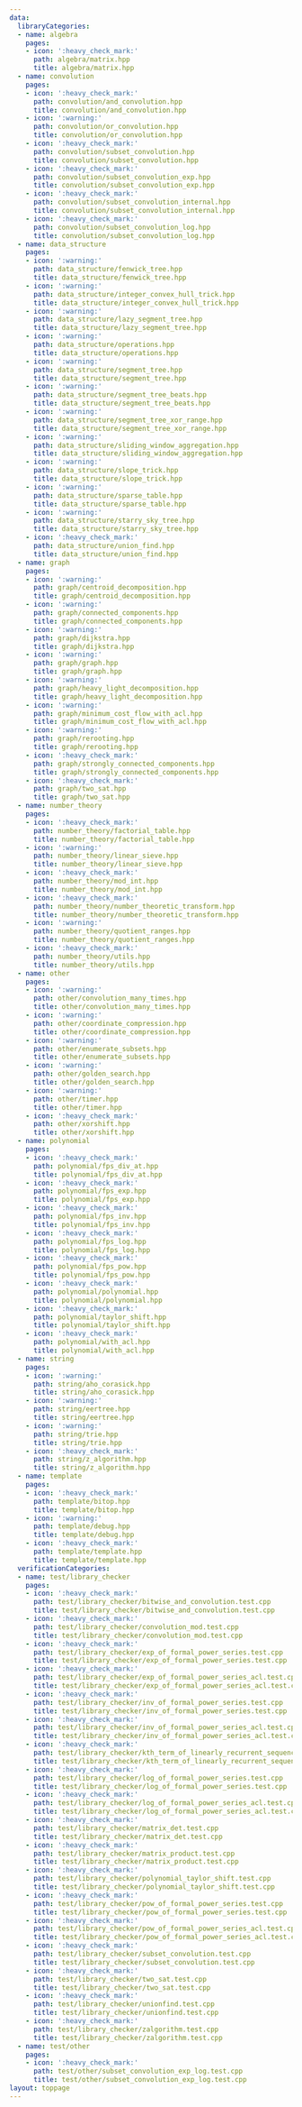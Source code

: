 ```yaml
---
data:
  libraryCategories:
  - name: algebra
    pages:
    - icon: ':heavy_check_mark:'
      path: algebra/matrix.hpp
      title: algebra/matrix.hpp
  - name: convolution
    pages:
    - icon: ':heavy_check_mark:'
      path: convolution/and_convolution.hpp
      title: convolution/and_convolution.hpp
    - icon: ':warning:'
      path: convolution/or_convolution.hpp
      title: convolution/or_convolution.hpp
    - icon: ':heavy_check_mark:'
      path: convolution/subset_convolution.hpp
      title: convolution/subset_convolution.hpp
    - icon: ':heavy_check_mark:'
      path: convolution/subset_convolution_exp.hpp
      title: convolution/subset_convolution_exp.hpp
    - icon: ':heavy_check_mark:'
      path: convolution/subset_convolution_internal.hpp
      title: convolution/subset_convolution_internal.hpp
    - icon: ':heavy_check_mark:'
      path: convolution/subset_convolution_log.hpp
      title: convolution/subset_convolution_log.hpp
  - name: data_structure
    pages:
    - icon: ':warning:'
      path: data_structure/fenwick_tree.hpp
      title: data_structure/fenwick_tree.hpp
    - icon: ':warning:'
      path: data_structure/integer_convex_hull_trick.hpp
      title: data_structure/integer_convex_hull_trick.hpp
    - icon: ':warning:'
      path: data_structure/lazy_segment_tree.hpp
      title: data_structure/lazy_segment_tree.hpp
    - icon: ':warning:'
      path: data_structure/operations.hpp
      title: data_structure/operations.hpp
    - icon: ':warning:'
      path: data_structure/segment_tree.hpp
      title: data_structure/segment_tree.hpp
    - icon: ':warning:'
      path: data_structure/segment_tree_beats.hpp
      title: data_structure/segment_tree_beats.hpp
    - icon: ':warning:'
      path: data_structure/segment_tree_xor_range.hpp
      title: data_structure/segment_tree_xor_range.hpp
    - icon: ':warning:'
      path: data_structure/sliding_window_aggregation.hpp
      title: data_structure/sliding_window_aggregation.hpp
    - icon: ':warning:'
      path: data_structure/slope_trick.hpp
      title: data_structure/slope_trick.hpp
    - icon: ':warning:'
      path: data_structure/sparse_table.hpp
      title: data_structure/sparse_table.hpp
    - icon: ':warning:'
      path: data_structure/starry_sky_tree.hpp
      title: data_structure/starry_sky_tree.hpp
    - icon: ':heavy_check_mark:'
      path: data_structure/union_find.hpp
      title: data_structure/union_find.hpp
  - name: graph
    pages:
    - icon: ':warning:'
      path: graph/centroid_decomposition.hpp
      title: graph/centroid_decomposition.hpp
    - icon: ':warning:'
      path: graph/connected_components.hpp
      title: graph/connected_components.hpp
    - icon: ':warning:'
      path: graph/dijkstra.hpp
      title: graph/dijkstra.hpp
    - icon: ':warning:'
      path: graph/graph.hpp
      title: graph/graph.hpp
    - icon: ':warning:'
      path: graph/heavy_light_decomposition.hpp
      title: graph/heavy_light_decomposition.hpp
    - icon: ':warning:'
      path: graph/minimum_cost_flow_with_acl.hpp
      title: graph/minimum_cost_flow_with_acl.hpp
    - icon: ':warning:'
      path: graph/rerooting.hpp
      title: graph/rerooting.hpp
    - icon: ':heavy_check_mark:'
      path: graph/strongly_connected_components.hpp
      title: graph/strongly_connected_components.hpp
    - icon: ':heavy_check_mark:'
      path: graph/two_sat.hpp
      title: graph/two_sat.hpp
  - name: number_theory
    pages:
    - icon: ':heavy_check_mark:'
      path: number_theory/factorial_table.hpp
      title: number_theory/factorial_table.hpp
    - icon: ':warning:'
      path: number_theory/linear_sieve.hpp
      title: number_theory/linear_sieve.hpp
    - icon: ':heavy_check_mark:'
      path: number_theory/mod_int.hpp
      title: number_theory/mod_int.hpp
    - icon: ':heavy_check_mark:'
      path: number_theory/number_theoretic_transform.hpp
      title: number_theory/number_theoretic_transform.hpp
    - icon: ':warning:'
      path: number_theory/quotient_ranges.hpp
      title: number_theory/quotient_ranges.hpp
    - icon: ':heavy_check_mark:'
      path: number_theory/utils.hpp
      title: number_theory/utils.hpp
  - name: other
    pages:
    - icon: ':warning:'
      path: other/convolution_many_times.hpp
      title: other/convolution_many_times.hpp
    - icon: ':warning:'
      path: other/coordinate_compression.hpp
      title: other/coordinate_compression.hpp
    - icon: ':warning:'
      path: other/enumerate_subsets.hpp
      title: other/enumerate_subsets.hpp
    - icon: ':warning:'
      path: other/golden_search.hpp
      title: other/golden_search.hpp
    - icon: ':warning:'
      path: other/timer.hpp
      title: other/timer.hpp
    - icon: ':heavy_check_mark:'
      path: other/xorshift.hpp
      title: other/xorshift.hpp
  - name: polynomial
    pages:
    - icon: ':heavy_check_mark:'
      path: polynomial/fps_div_at.hpp
      title: polynomial/fps_div_at.hpp
    - icon: ':heavy_check_mark:'
      path: polynomial/fps_exp.hpp
      title: polynomial/fps_exp.hpp
    - icon: ':heavy_check_mark:'
      path: polynomial/fps_inv.hpp
      title: polynomial/fps_inv.hpp
    - icon: ':heavy_check_mark:'
      path: polynomial/fps_log.hpp
      title: polynomial/fps_log.hpp
    - icon: ':heavy_check_mark:'
      path: polynomial/fps_pow.hpp
      title: polynomial/fps_pow.hpp
    - icon: ':heavy_check_mark:'
      path: polynomial/polynomial.hpp
      title: polynomial/polynomial.hpp
    - icon: ':heavy_check_mark:'
      path: polynomial/taylor_shift.hpp
      title: polynomial/taylor_shift.hpp
    - icon: ':heavy_check_mark:'
      path: polynomial/with_acl.hpp
      title: polynomial/with_acl.hpp
  - name: string
    pages:
    - icon: ':warning:'
      path: string/aho_corasick.hpp
      title: string/aho_corasick.hpp
    - icon: ':warning:'
      path: string/eertree.hpp
      title: string/eertree.hpp
    - icon: ':warning:'
      path: string/trie.hpp
      title: string/trie.hpp
    - icon: ':heavy_check_mark:'
      path: string/z_algorithm.hpp
      title: string/z_algorithm.hpp
  - name: template
    pages:
    - icon: ':heavy_check_mark:'
      path: template/bitop.hpp
      title: template/bitop.hpp
    - icon: ':warning:'
      path: template/debug.hpp
      title: template/debug.hpp
    - icon: ':heavy_check_mark:'
      path: template/template.hpp
      title: template/template.hpp
  verificationCategories:
  - name: test/library_checker
    pages:
    - icon: ':heavy_check_mark:'
      path: test/library_checker/bitwise_and_convolution.test.cpp
      title: test/library_checker/bitwise_and_convolution.test.cpp
    - icon: ':heavy_check_mark:'
      path: test/library_checker/convolution_mod.test.cpp
      title: test/library_checker/convolution_mod.test.cpp
    - icon: ':heavy_check_mark:'
      path: test/library_checker/exp_of_formal_power_series.test.cpp
      title: test/library_checker/exp_of_formal_power_series.test.cpp
    - icon: ':heavy_check_mark:'
      path: test/library_checker/exp_of_formal_power_series_acl.test.cpp
      title: test/library_checker/exp_of_formal_power_series_acl.test.cpp
    - icon: ':heavy_check_mark:'
      path: test/library_checker/inv_of_formal_power_series.test.cpp
      title: test/library_checker/inv_of_formal_power_series.test.cpp
    - icon: ':heavy_check_mark:'
      path: test/library_checker/inv_of_formal_power_series_acl.test.cpp
      title: test/library_checker/inv_of_formal_power_series_acl.test.cpp
    - icon: ':heavy_check_mark:'
      path: test/library_checker/kth_term_of_linearly_recurrent_sequence.test.cpp
      title: test/library_checker/kth_term_of_linearly_recurrent_sequence.test.cpp
    - icon: ':heavy_check_mark:'
      path: test/library_checker/log_of_formal_power_series.test.cpp
      title: test/library_checker/log_of_formal_power_series.test.cpp
    - icon: ':heavy_check_mark:'
      path: test/library_checker/log_of_formal_power_series_acl.test.cpp
      title: test/library_checker/log_of_formal_power_series_acl.test.cpp
    - icon: ':heavy_check_mark:'
      path: test/library_checker/matrix_det.test.cpp
      title: test/library_checker/matrix_det.test.cpp
    - icon: ':heavy_check_mark:'
      path: test/library_checker/matrix_product.test.cpp
      title: test/library_checker/matrix_product.test.cpp
    - icon: ':heavy_check_mark:'
      path: test/library_checker/polynomial_taylor_shift.test.cpp
      title: test/library_checker/polynomial_taylor_shift.test.cpp
    - icon: ':heavy_check_mark:'
      path: test/library_checker/pow_of_formal_power_series.test.cpp
      title: test/library_checker/pow_of_formal_power_series.test.cpp
    - icon: ':heavy_check_mark:'
      path: test/library_checker/pow_of_formal_power_series_acl.test.cpp
      title: test/library_checker/pow_of_formal_power_series_acl.test.cpp
    - icon: ':heavy_check_mark:'
      path: test/library_checker/subset_convolution.test.cpp
      title: test/library_checker/subset_convolution.test.cpp
    - icon: ':heavy_check_mark:'
      path: test/library_checker/two_sat.test.cpp
      title: test/library_checker/two_sat.test.cpp
    - icon: ':heavy_check_mark:'
      path: test/library_checker/unionfind.test.cpp
      title: test/library_checker/unionfind.test.cpp
    - icon: ':heavy_check_mark:'
      path: test/library_checker/zalgorithm.test.cpp
      title: test/library_checker/zalgorithm.test.cpp
  - name: test/other
    pages:
    - icon: ':heavy_check_mark:'
      path: test/other/subset_convolution_exp_log.test.cpp
      title: test/other/subset_convolution_exp_log.test.cpp
layout: toppage
---
```

